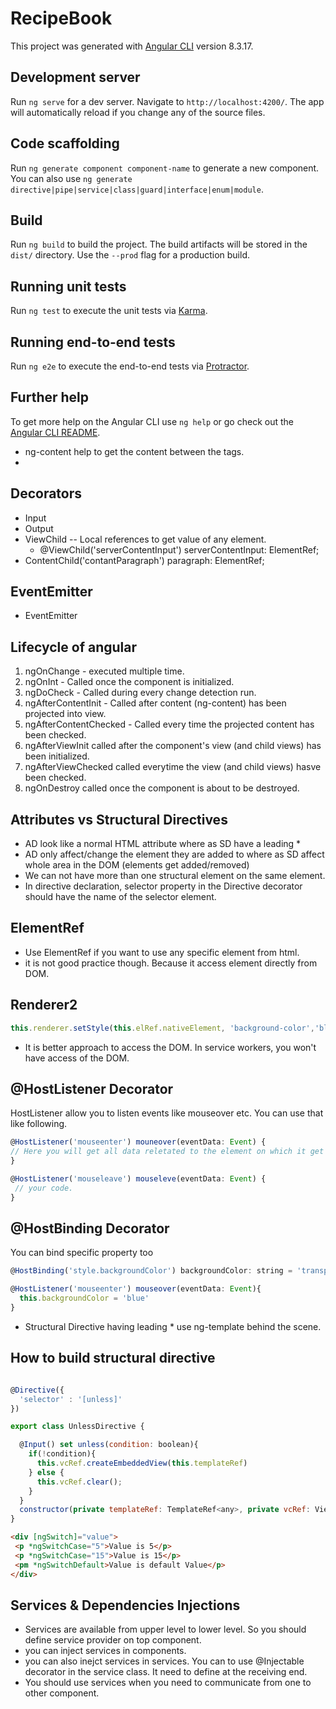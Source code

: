 # RecipeBook

This project was generated with [Angular CLI](https://github.com/angular/angular-cli) version 8.3.17.

## Development server

Run `ng serve` for a dev server. Navigate to `http://localhost:4200/`. The app will automatically reload if you change any of the source files.

## Code scaffolding

Run `ng generate component component-name` to generate a new component. You can also use `ng generate directive|pipe|service|class|guard|interface|enum|module`.

## Build

Run `ng build` to build the project. The build artifacts will be stored in the `dist/` directory. Use the `--prod` flag for a production build.

## Running unit tests

Run `ng test` to execute the unit tests via [Karma](https://karma-runner.github.io).

## Running end-to-end tests

Run `ng e2e` to execute the end-to-end tests via [Protractor](http://www.protractortest.org/).

## Further help

To get more help on the Angular CLI use `ng help` or go check out the [Angular CLI README](https://github.com/angular/angular-cli/blob/master/README.md).



* ng-content help to get the content between the tags.
* 

Decorators
----------

* Input
* Output
* ViewChild -- Local references to get value of any element.
  * @ViewChild('serverContentInput') serverContentInput: ElementRef;
* ContentChild('contantParagraph') paragraph: ElementRef;



EventEmitter
------------

* EventEmitter

Lifecycle of angular
--------------------

1. ngOnChange - executed multiple time.
2. ngOnInt - Called once the component is initialized.
3. ngDoCheck - Called during every change detection run.
4. ngAfterContentInit - Called after content (ng-content) has been projected into view.
5. ngAfterContentChecked - Called every time the projected content has been checked.
6. ngAfterViewInit called after the component's view (and child views) has been initialized.
7. ngAfterViewChecked called everytime the view (and child views) hasve been checked.
8. ngOnDestroy called once the component is about to be destroyed.



Attributes vs Structural Directives
-----------------------------------

* AD look like a normal HTML attribute where as SD have a leading *
* AD only affect/change the element they are added to where as SD affect whole area in the DOM (elements get added/removed)
* We can not have more than one structural element on the same element.
* In directive declaration, selector property in the Directive decorator should have the name of the selector element.

ElementRef
----------


* Use ElementRef if you want to use any specific element from html.
* it is not good practice though. Because it access element directly from DOM.

Renderer2
---------

```javascript
this.renderer.setStyle(this.elRef.nativeElement, 'background-color','blue')
```

* It is better approach to access the DOM. In service workers, you won't have access of the DOM.


@HostListener Decorator
-----------------------

HostListener allow you to listen events like mouseover etc. You can use that like following.

```javascript
@HostListener('mouseenter') mouneover(eventData: Event) {
// Here you will get all data reletated to the element on which it get executed.
}

@HostListener('mouseleave') mouseleve(eventData: Event) {
 // your code.
}
```


@HostBinding Decorator
----------------------

You can bind specific property too

```javascript
@HostBinding('style.backgroundColor') backgroundColor: string = 'transparent';

@HostListener('mouseenter') mouseover(eventData: Event){
  this.backgroundColor = 'blue'
}

```

* Structural Directive having leading * use ng-template behind the scene.

How to build structural directive
---------------------------------

```javascript

@Directive({
  'selector' : '[unless]'
})

export class UnlessDirective {

  @Input() set unless(condition: boolean){
    if(!condition){
      this.vcRef.createEmbeddedView(this.templateRef)
    } else {
      this.vcRef.clear();
    }
  }
  constructor(private templateRef: TemplateRef<any>, private vcRef: ViewContainerRef){} 
}  

```

```html
<div [ngSwitch]="value">
 <p *ngSwitchCase="5">Value is 5</p>
 <p *ngSwitchCase="15">Value is 15</p>
 <pm *ngSwitchDefault>Value is default Value</p>
</div>
```

Services & Dependencies Injections
----------------------------------

* Services are available from upper level to lower level. So you should define service provider on top component.
* you can inject services in components.
* you can also inejct services in services. You can to use @Injectable decorator in the service class. It need to define at the receiving end.
* You should use services when you need to communicate from one to other component.
